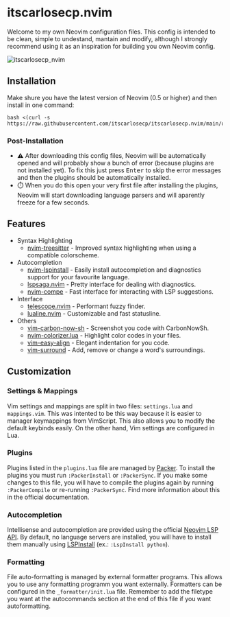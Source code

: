 # itscarlosecp.nvim

Welcome to my own Neovim configuration files. This config is intended to be clean, simple to undestand, mantain and modify, although I strongly recommend using it as an inspiration for building you own Neovim config.

![itscarlosecp_nvim](https://user-images.githubusercontent.com/47466248/128403136-336b309c-1b6c-4078-bda1-3c44e3defbc4.png)

## Installation

Make shure you have the latest version of Neovim (0.5 or higher) and then install in one command:

```shell
bash <(curl -s https://raw.githubusercontent.com/itscarlosecp/itscarlosecp.nvim/main/utils/install.sh)
```

### Post-Installation

- ⚠️ After downloading this config files, Neovim will be automatically opened and will probably show a bunch of error (because plugins are not installed yet). To fix this just press <kbd>Enter</kbd> to skip the error messages and then the plugins should be automatically installed.
- ⏱️ When you do this open your very first file after installing the plugins, Neovim will start downloading language parsers and will aparently freeze for a few seconds.

## Features

- Syntax Highlighting
  - [nvim-treesitter](https://github.com/nvim-treesitter/nvim-treesitter) - Improved syntax highlighting when using a compatible colorscheme.
- Autocompletion
  - [nvim-lspinstall](https://github.com/kabouzeid/nvim-lspinstall) - Easily install autocompletion and diagnostics support for your favourite language.
  - [lspsaga.nvim](https://github.com/glepnir/lspsaga.nvim) - Pretty interface for dealing with diagnostics.
  - [nvim-compe](https://github.com/hrsh7th/nvim-compe) - Fast interface for interacting with LSP suggestions.
- Interface
  - [telescope.nvim](https://github.com/nvim-telescope/telescope.nvim) - Performant fuzzy finder.
  - [lualine.nvim](https://github.com/hoob3rt/lualine.nvim) - Customizable and fast statusline.
- Others
  - [vim-carbon-now-sh](https://github.com/kristijanhusak/vim-carbon-now-sh) - Screenshot you code with CarbonNowSh.
  - [nvim-colorizer.lua](https://github.com/norcalli/nvim-colorizer.lua) - Highlight color codes in your files.
  - [vim-easy-align](https://github.com/junegunn/vim-easy-align) - Elegant indentation for you code.
  - [vim-surround](https://github.com/tpope/vim-surround) - Add, remove or change a word's surroundings.

## Customization

### Settings & Mappings
Vim settings and mappings are split in two files: `settings.lua` and `mappings.vim`. This was intented to be this way because it is easier to manager keymappings from VimScript. This also allows you to modify the default keybinds easily. On the other hand, Vim settings are configured in Lua.

### Plugins
Plugins listed in the `plugins.lua` file are managed by [Packer](https://github.com/wbthomason/packer.nvim). To install the plugins you must run `:PackerInstall` or `:PackerSync`. If you make some changes to this file, you will have to compile the plugins again by running `:PackerCompile` or re-running `:PackerSync`. Find more information about this in the official documentation.

### Autocompletion
Intellisense and autocompletion are provided using the official [Neovim LSP API](https://github.com/neovim/nvim-lspconfig). By default, no language servers are installed, you will have to install them manually using [LSPInstall](https://github.com/kabouzeid/nvim-lspinstall) (ex.: `:LspInstall python`).

### Formatting
File auto-formatting is managed by external formatter programs. This allows you to use any formatting programm you want externally. Formatters can be configured in the `_formatter/init.lua` file. Remember to add the filetype you want at the autocommands section at the end of this file if you want autoformatting.
